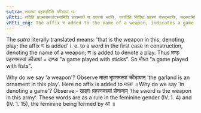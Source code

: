 ```yaml
---
sutra: तदस्यां प्रहरणमिति क्रीडायां णः
vRtti: तदिति प्रथमासमर्थादस्यामिति सप्तम्यर्थे णः प्रत्ययो भवति, यत्तदिति निर्दिष्टं प्रहरणं चेत्तद्भवति, यदस्यामिति निर्दिष्टं क्रीडा चेत्सा भवति ॥
vRtti_eng: The affix ण added to the name of a weapon, indicates a game played with that weapon.
---
```

The _sutra_ literally translated means: 'that is the weapon in this, denoting play; the affix ण is added' i. e. to a word in the first case in construction, denoting the name of a weapon; ण is added to denote a play. Thus दण्डः प्रहरणमस्यां क्रीडायां = दाण्डा "a game played with sticks". So मौष्टा "a game played with fists".

Why do we say 'a weapon'? Observe माला भूषणमस्यां क्रीडायाम् 'the garland is an ornament in this play'. Here no affix is added to माला ॥ Why do we say 'in denoting a game'? Observe:- खड्गः प्रहरणमस्यां सेनायाम् 'the sword is the weapon in this army'. These words are as a rule in the feminine gender (IV. 1. 4) and (IV. 1. 15), the feminine being formed by आ ॥
